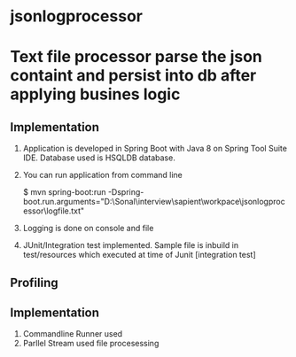 # jsonlogprocessor
# Text file processor parse the json containt and persist into db after applying busines logic 

## Implementation

1. Application is developed in Spring Boot with Java 8 on Spring Tool Suite IDE. Database used is HSQLDB database.

2. You can run application from command line

	$ mvn spring-boot:run -Dspring-boot.run.arguments="D:\\Sonal\\interview\\sapient\\workpace\\jsonlogprocessor\\logfile.txt"

3. Logging is done on console and file

5. JUnit/Integration test implemented. Sample file is inbuild in test/resources which executed at time of Junit [integration test]

## Profiling 


## Implementation

1. Commandline Runner used
2. Parllel Stream used file procesessing 